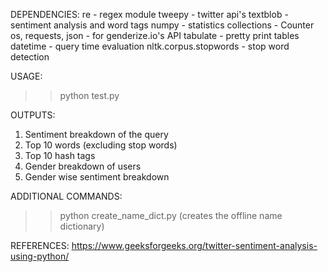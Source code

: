 DEPENDENCIES:
re - regex module
tweepy -  twitter api's
textblob - sentiment analysis and word tags
numpy - statistics
collections - Counter
os, requests, json - for genderize.io's API
tabulate - pretty print tables
datetime - query time evaluation
nltk.corpus.stopwords - stop word detection

USAGE:
>> python test.py

OUTPUTS:
1. Sentiment breakdown of the query
2. Top 10 words (excluding stop words)
3. Top 10 hash tags
4. Gender breakdown of users
5. Gender wise sentiment breakdown

ADDITIONAL COMMANDS:
>> python create_name_dict.py  (creates the offline name dictionary)

REFERENCES:
https://www.geeksforgeeks.org/twitter-sentiment-analysis-using-python/
